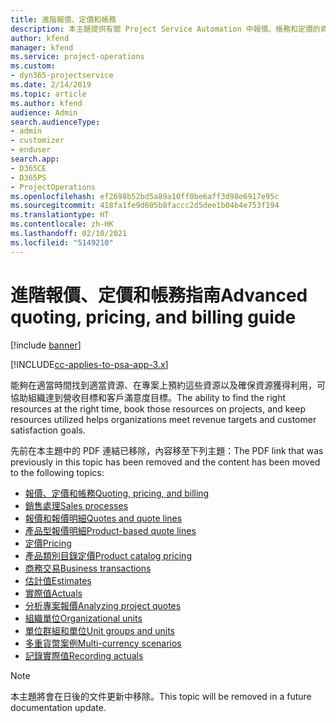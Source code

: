 ```yaml
---
title: 進階報價、定價和帳務
description: 本主題提供有關 Project Service Automation 中報價、帳務和定價的資訊。
author: kfend
manager: kfend
ms.service: project-operations
ms.custom:
- dyn365-projectservice
ms.date: 2/14/2019
ms.topic: article
ms.author: kfend
audience: Admin
search.audienceType:
- admin
- customizer
- enduser
search.app:
- D365CE
- D365PS
- ProjectOperations
ms.openlocfilehash: ef2698b52bd5a89a10ff0be6aff3d98e6917e95c
ms.sourcegitcommit: 418fa1fe9d605b8faccc2d5dee1b04b4e753f194
ms.translationtype: HT
ms.contentlocale: zh-HK
ms.lasthandoff: 02/10/2021
ms.locfileid: "5149210"
---
```

# <a name="advanced-quoting-pricing-and-billing-guide"></a><span data-ttu-id="73595-103">進階報價、定價和帳務指南</span><span class="sxs-lookup"><span data-stu-id="73595-103">Advanced quoting, pricing, and billing guide</span></span>

[!include [banner](../../includes/psa-now-project-operations.md)]

[!INCLUDE[cc-applies-to-psa-app-3.x](../../includes/cc-applies-to-psa-app-3x.md)]

<span data-ttu-id="73595-104">能夠在適當時間找到適當資源、在專案上預約這些資源以及確保資源獲得利用，可協助組織達到營收目標和客戶滿意度目標。</span><span class="sxs-lookup"><span data-stu-id="73595-104">The ability to find the right resources at the right time, book those resources on projects, and keep resources utilized helps organizations meet revenue targets and customer satisfaction goals.</span></span> 

<span data-ttu-id="73595-105">先前在本主題中的 PDF 連結已移除，內容移至下列主題：</span><span class="sxs-lookup"><span data-stu-id="73595-105">The PDF link that was previously in this topic has been removed and the content has been moved to the following topics:</span></span>

- [<span data-ttu-id="73595-106">報價、定價和帳務</span><span class="sxs-lookup"><span data-stu-id="73595-106">Quoting, pricing, and billing</span></span>](../quote-bill-price.md)
- [<span data-ttu-id="73595-107">銷售處理</span><span class="sxs-lookup"><span data-stu-id="73595-107">Sales processes</span></span>](../basic-sales-process.md)
- [<span data-ttu-id="73595-108">報價和報價明細</span><span class="sxs-lookup"><span data-stu-id="73595-108">Quotes and quote lines</span></span>](../basic-quote-lines.md)
- [<span data-ttu-id="73595-109">產品型報價明細</span><span class="sxs-lookup"><span data-stu-id="73595-109">Product-based quote lines</span></span>](../product-based-quote-lines.md)
- [<span data-ttu-id="73595-110">定價</span><span class="sxs-lookup"><span data-stu-id="73595-110">Pricing</span></span>](../basic-pricing.md)
- [<span data-ttu-id="73595-111">產品類別目錄定價</span><span class="sxs-lookup"><span data-stu-id="73595-111">Product catalog pricing</span></span>](../product-catalog-pricing.md)
- [<span data-ttu-id="73595-112">商務交易</span><span class="sxs-lookup"><span data-stu-id="73595-112">Business transactions</span></span>](../basic-business-transactions.md)
- [<span data-ttu-id="73595-113">估計值</span><span class="sxs-lookup"><span data-stu-id="73595-113">Estimates</span></span>](../estimates.md)
- [<span data-ttu-id="73595-114">實際值</span><span class="sxs-lookup"><span data-stu-id="73595-114">Actuals</span></span>](../actuals.md)
- [<span data-ttu-id="73595-115">分析專案報價</span><span class="sxs-lookup"><span data-stu-id="73595-115">Analyzing project quotes</span></span>](../basic-analyzing-quotes.md)
- [<span data-ttu-id="73595-116">組織單位</span><span class="sxs-lookup"><span data-stu-id="73595-116">Organizational units</span></span>](../advanced-organizational.md)
- [<span data-ttu-id="73595-117">單位群組和單位</span><span class="sxs-lookup"><span data-stu-id="73595-117">Unit groups and units</span></span>](../advanced-units.md)
- [<span data-ttu-id="73595-118">多重貨幣案例</span><span class="sxs-lookup"><span data-stu-id="73595-118">Multi-currency scenarios</span></span>](../advanced-currency.md)
- [<span data-ttu-id="73595-119">記錄實際值</span><span class="sxs-lookup"><span data-stu-id="73595-119">Recording actuals</span></span>](../advanced-actuals.md)

> [!NOTE]
> <span data-ttu-id="73595-120">本主題將會在日後的文件更新中移除。</span><span class="sxs-lookup"><span data-stu-id="73595-120">This topic will be removed in a future documentation update.</span></span> 
